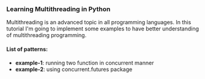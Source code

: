### Learning Multithreading in Python

Multithreading is an advanced topic in all programming languages.
In this tutorial I'm going to implement some examples to have better understanding of multithreading programming.

#### List of patterns:
- **example-1**: running two function in concurrent manner
- **example-2**: using concurrent.futures package
